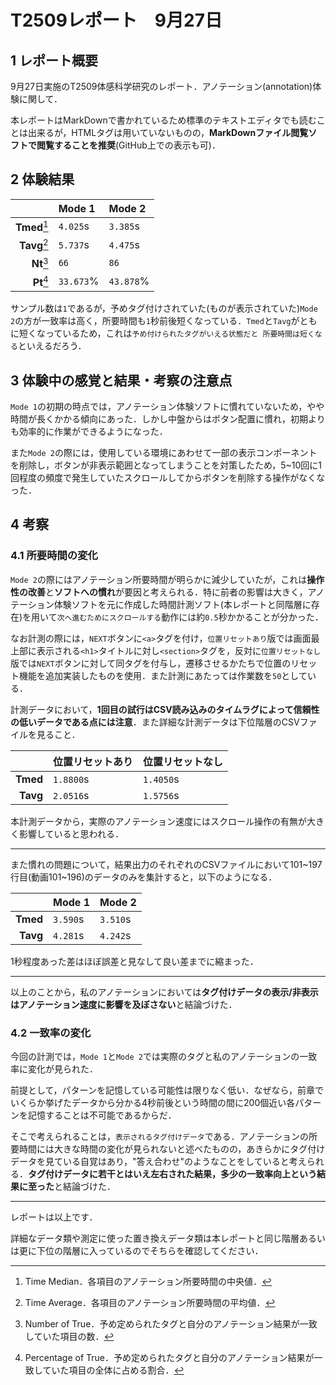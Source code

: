 # T2509レポート　9月27日
## 1 レポート概要
9月27日実施のT2509体感科学研究のレポート．アノテーション(annotation)体験に関して．

本レポートはMarkDownで書かれているため標準のテキストエディタでも読むことは出来るが，HTMLタグは用いていないものの，**MarkDownファイル閲覧ソフトで閲覧することを推奨**(GitHub上での表示も可)．

## 2 体験結果
|              |  Mode 1   |  Mode 2   |
|-------------:|:----------|:----------|
| **Tmed**[^1] | `4.025`s  | `3.385`s  |
| **Tavg**[^2] | `5.737`s  | `4.475`s  |
|  **Nt**[^3]  |   `66`    |   `86`    |
|  **Pt**[^4]  | `33.673`% | `43.878`% |

[^1]:Time Median．各項目のアノテーション所要時間の中央値．
[^2]:Time Average．各項目のアノテーション所要時間の平均値．
[^3]:Number of True．予め定められたタグと自分のアノテーション結果が一致していた項目の数．
[^4]:Percentage of True．予め定められたタグと自分のアノテーション結果が一致していた項目の全体に占める割合．

サンプル数は`1`であるが，予めタグ付けされていた(ものが表示されていた)`Mode 2`の方が一致率は高く，所要時間も`1`秒前後短くなっている．`Tmed`と`Tavg`がともに短くなっているため，これは`予め付けられたタグがいえる状態だと
所要時間は短くなる`といえるだろう．

## 3 体験中の感覚と結果・考察の注意点
`Mode 1`の初期の時点では，アノテーション体験ソフトに慣れていないため，やや時間が長くかかる傾向にあった．しかし中盤からはボタン配置に慣れ，初期よりも効率的に作業ができるようになった．

また`Mode 2`の際には，使用している環境にあわせて一部の表示コンポーネントを削除し，ボタンが非表示範囲となってしまうことを対策したため，5~10回に1回程度の頻度で発生していたスクロールしてからボタンを削除する操作がなくなった．

## 4 考察
### 4.1 所要時間の変化
`Mode 2`の際にはアノテーション所要時間が明らかに減少していたが，これは**操作性の改善**と**ソフトへの慣れ**が要因と考えられる．特に前者の影響は大きく，アノテーション体験ソフトを元に作成した時間計測ソフト(本レポートと同階層に存在)を用いて`次へ進むためにスクロールする`動作には約`0.5`秒かかることが分かった．

なお計測の際には，`NEXT`ボタンに`<a>`タグを付け，`位置リセットあり`版では画面最上部に表示される`<h1>`タイトルに対し`<section>`タグを，反対に`位置リセットなし`版では`NEXT`ボタンに対して同タグを付与し，遷移させるかたちで位置のリセット機能を追加実装したものを使用．また計測にあたっては作業数を`50`としている．

計測データにおいて，**1回目の試行はCSV読み込みのタイムラグによって信頼性の低いデータである点には注意**．また詳細な計測データは下位階層のCSVファイルを見ること．

|          | 位置リセットあり | 位置リセットなし |
|---------:|:----------------|:---------------|
| **Tmed** |    `1.8800`s    |   `1.4050`s    |
| **Tavg** |    `2.0516`s    |   `1.5756`s    |

本計測データから，実際のアノテーション速度にはスクロール操作の有無が大きく影響していると思われる．

---

また慣れの問題について，結果出力のそれぞれのCSVファイルにおいて101~197行目(動画101~196)のデータのみを集計すると，以下のようになる．

|          |  Mode 1  |  Mode 2  |
|---------:|:---------|:---------|
| **Tmed** | `3.590`s | `3.510`s |
| **Tavg** | `4.281`s | `4.242`s |

1秒程度あった差はほぼ誤差と見なして良い差までに縮まった．

---

以上のことから，私のアノテーションにおいては**タグ付けデータの表示/非表示はアノテーション速度に影響を及ぼさない**と結論づけた．

### 4.2 一致率の変化
今回の計測では，`Mode 1`と`Mode 2`では実際のタグと私のアノテーションの一致率に変化が見られた．

前提として，パターンを記憶している可能性は限りなく低い．なぜなら，前章でいくらか挙げたデータから分かる4秒前後という時間の間に200個近い各パターンを記憶することは不可能であるからだ．

そこで考えられることは，`表示されるタグ付けデータ`である．アノテーションの所要時間には大きな時間の変化が見られないと述べたものの，あきらかにタグ付けデータを見ている自覚はあり，"答え合わせ"のようなことをしていると考えられる．**タグ付けデータに若干とはいえ左右された結果，多少の一致率向上という結果に至った**と結論づけた．

---

レポートは以上です．

詳細なデータ類や測定に使った置き換えデータ類は本レポートと同じ階層あるいは更に下位の階層に入っているのでそちらを確認してください．
